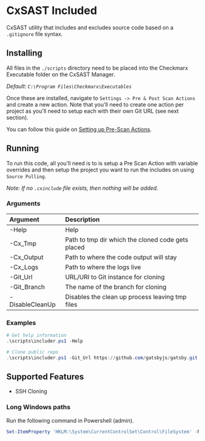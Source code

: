 # CxSAST Included

CxSAST utility that includes and excludes source code based on a `.gitignore` file syntax.

## Installing

All files in the `./scripts` directory need to be placed into the Checkmarx Executable folder on the CxSAST Manager.

*Default: `C:\Program Files\Checkmarx\Executables`*

Once these are installed, navigate to `Settings -> Pre & Post Scan Actions` and create a new action.
Note that you'll need to create one action per project as you'll need to setup each with their own Git URL (see next section).

You can follow this guide on [Setting up Pre-Scan Actions](https://checkmarx.atlassian.net/wiki/spaces/KC/pages/1170443044/Configuring+Pre+Post+Scan+Action).

## Running

To run this code, all you'll need is to is setup a Pre Scan Action with variable overrides and then setup the project you want to run the includes on using `Source Pulling`.

*Note: If no `.cxinclude` file exists, then nothing will be added.*

### Arguments

| Argument        | Description                                       |
| :-------------- | :------------------------------------------------ |
| -Help           | Help                                              |
| -Cx_Tmp         | Path to tmp dir which the cloned code gets placed |
| -Cx_Output      | Path to where the code output will stay           |
| -Cx_Logs        | Path to where the logs live                       |
| -Git_Url        | URL/URI to Git instance for cloning               |
| -Git_Branch     | The name of the branch for cloning                |
| -DisableCleanUp | Disables the clean up process leaving tmp files   |

### Examples

```powershell
# Get help information
.\scripts\includer.ps1 -Help

# Clone public repo
.\scripts\includer.ps1 -Git_Url https://github.com/gatsbyjs/gatsby.git
```

## Supported Features

- SSH Cloning

### Long Windows paths

Run the following command in Powershell (admin).

```powershell
Set-ItemProperty 'HKLM:\System\CurrentControlSet\Control\FileSystem' -Name 'LongPathsEnabled' -value 1
```
